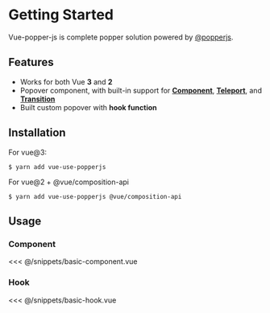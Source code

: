 # Getting Started

Vue-popper-js is complete popper solution powered by [@popperjs](https://popper.js.org/).

## Features

- Works for both Vue **3** and **2**
- Popover component, with built-in support for [**Component**](https://v3.vuejs.org/api/built-in-components.html#component), [**Teleport**](https://v3.vuejs.org/api/built-in-components.html#teleport), and [**Transition**](https://v3.vuejs.org/api/built-in-components.html#transition)
- Built custom popover with **hook function**

## Installation

For vue@3:

```shell
$ yarn add vue-use-popperjs
```

For vue@2 + @vue/composition-api

```shell
$ yarn add vue-use-popperjs @vue/composition-api
```

## Usage

### Component

<<< @/snippets/basic-component.vue

### Hook

<<< @/snippets/basic-hook.vue
